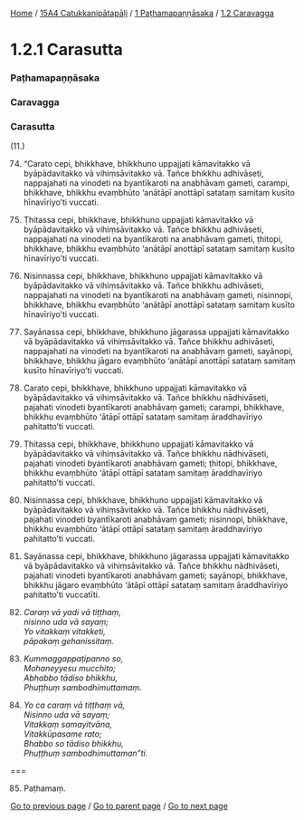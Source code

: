 
[Home](/) / [15A4 Catukkanipātapāḷi](/tipitaka/15A4.md) / [1 Paṭhamapaṇṇāsaka](/tipitaka/15A4/1.md) / [1.2 Caravagga](/tipitaka/15A4/1/1.2.md)

# 1.2.1 Carasutta

### Paṭhamapaṇṇāsaka

### Caravagga

### Carasutta

(11.)

74. “Carato cepi, bhikkhave, bhikkhuno uppajjati kāmavitakko vā byāpādavitakko vā vihiṃsāvitakko vā. Tañce bhikkhu adhivāseti, nappajahati na vinodeti na byantīkaroti na anabhāvaṃ gameti, carampi, bhikkhave, bhikkhu evaṃbhūto ‘anātāpī anottāpī satataṃ samitaṃ kusīto hīnavīriyo’ti vuccati.

75. Ṭhitassa cepi, bhikkhave, bhikkhuno uppajjati kāmavitakko vā byāpādavitakko vā vihiṃsāvitakko vā. Tañce bhikkhu adhivāseti, nappajahati na vinodeti na byantīkaroti na anabhāvaṃ gameti, ṭhitopi, bhikkhave, bhikkhu evaṃbhūto ‘anātāpī anottāpī satataṃ samitaṃ kusīto hīnavīriyo’ti vuccati.

76. Nisinnassa cepi, bhikkhave, bhikkhuno uppajjati kāmavitakko vā byāpādavitakko vā vihiṃsāvitakko vā. Tañce bhikkhu adhivāseti, nappajahati na vinodeti na byantīkaroti na anabhāvaṃ gameti, nisinnopi, bhikkhave, bhikkhu evaṃbhūto ‘anātāpī anottāpī satataṃ samitaṃ kusīto hīnavīriyo’ti vuccati.

77. Sayānassa cepi, bhikkhave, bhikkhuno jāgarassa uppajjati kāmavitakko vā byāpādavitakko vā vihiṃsāvitakko vā. Tañce bhikkhu adhivāseti, nappajahati na vinodeti na byantīkaroti na anabhāvaṃ gameti, sayānopi, bhikkhave, bhikkhu jāgaro evaṃbhūto ‘anātāpī anottāpī satataṃ samitaṃ kusīto hīnavīriyo’ti vuccati.

78. Carato cepi, bhikkhave, bhikkhuno uppajjati kāmavitakko vā byāpādavitakko vā vihiṃsāvitakko vā. Tañce bhikkhu nādhivāseti, pajahati vinodeti byantīkaroti anabhāvaṃ gameti; carampi, bhikkhave, bhikkhu evaṃbhūto ‘ātāpī ottāpī satataṃ samitaṃ āraddhavīriyo pahitatto’ti vuccati.

79. Ṭhitassa cepi, bhikkhave, bhikkhuno uppajjati kāmavitakko vā byāpādavitakko vā vihiṃsāvitakko vā. Tañce bhikkhu nādhivāseti, pajahati vinodeti byantīkaroti anabhāvaṃ gameti; ṭhitopi, bhikkhave, bhikkhu evaṃbhūto ‘ātāpī ottāpī satataṃ samitaṃ āraddhavīriyo pahitatto’ti vuccati.

80. Nisinnassa cepi, bhikkhave, bhikkhuno uppajjati kāmavitakko vā byāpādavitakko vā vihiṃsāvitakko vā. Tañce bhikkhu nādhivāseti, pajahati vinodeti byantīkaroti anabhāvaṃ gameti; nisinnopi, bhikkhave, bhikkhu evaṃbhūto ‘ātāpī ottāpī satataṃ samitaṃ āraddhavīriyo pahitatto’ti vuccati.

81. Sayānassa cepi, bhikkhave, bhikkhuno jāgarassa uppajjati kāmavitakko vā byāpādavitakko vā vihiṃsāvitakko vā. Tañce bhikkhu nādhivāseti, pajahati vinodeti byantīkaroti anabhāvaṃ gameti; sayānopi, bhikkhave, bhikkhu jāgaro evaṃbhūto ‘ātāpī ottāpī satataṃ samitaṃ āraddhavīriyo pahitatto’ti vuccatīti.

82. _Caraṃ vā yadi vā tiṭṭhaṃ,_  
_nisinno uda vā sayaṃ;_  
_Yo vitakkaṃ vitakketi,_  
_pāpakaṃ gehanissitaṃ._  


83. _Kummaggappaṭipanno so,_  
_Mohaneyyesu mucchito;_  
_Abhabbo tādiso bhikkhu,_  
_Phuṭṭhuṃ sambodhimuttamaṃ._  


84. _Yo ca caraṃ vā tiṭṭhaṃ vā,_  
_Nisinno uda vā sayaṃ;_  
_Vitakkaṃ samayitvāna,_  
_Vitakkūpasame rato;_  
_Bhabbo so tādiso bhikkhu,_  
_Phuṭṭhuṃ sambodhimuttaman”ti._  


===

85. Paṭhamaṃ.



[Go to previous page](/tipitaka/15A4/1/1.2.md) / [Go to parent page](/tipitaka/15A4/1/1.2.md) / [Go to next page](/tipitaka/15A4/1/1.2/1.2.2.md)


